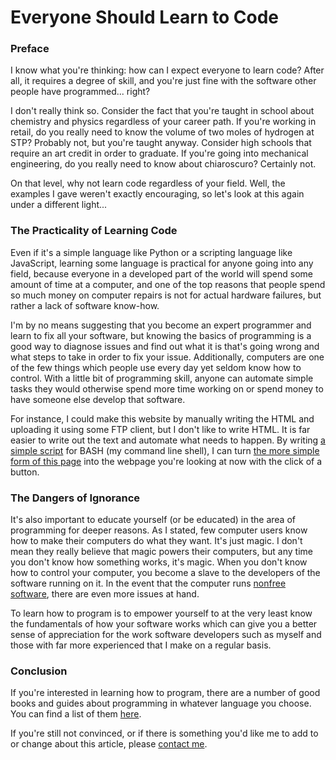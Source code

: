 <title>Everyone Should Learn to Code - That GNU+Linux Guy</title>

Everyone Should Learn to Code
=============================

### Preface

I know what you're thinking: how can I expect everyone to learn code? After all,
it requires a degree of skill, and you're just fine with the software other
people have programmed... right?

I don't really think so. Consider the fact that you're taught in school about
chemistry and physics regardless of your career path. If you're working in 
retail, do you really need to know the volume of two moles of hydrogen at STP?
Probably not, but you're taught anyway. Consider high schools that require an
art credit in order to graduate. If you're going into mechanical engineering, do
you really need to know about chiaroscuro? Certainly not.

On that level, why not learn code regardless of your field. Well, the examples I
gave weren't exactly encouraging, so let's look at this again under a different
light...

### The Practicality of Learning Code

Even if it's a simple language like Python or a scripting language like
JavaScript, learning some language is practical for anyone going into any field,
because everyone in a developed part of the world will spend some amount of time
at a computer, and one of the top reasons that people spend so much money on
computer repairs is not for actual hardware failures, but rather a lack of
software know-how.

I'm by no means suggesting that you become an expert programmer and learn to fix
all your software, but knowing the basics of programming is a good way to
diagnose issues and find out what it is that's going wrong and what steps to
take in order to fix your issue. Additionally, computers are one of the few 
things which people use every day yet seldom know how to control. With a little
bit of programming skill, anyone can automate simple tasks they would otherwise
spend more time working on or spend money to have someone else develop that
software.

For instance, I could make this website by manually writing the HTML and
uploading it using some FTP client, but I don't like to write HTML. It is far
easier to write out the text and automate what needs to happen. By writing 
[a simple script](/ud.sh) for BASH (my command line shell), I can turn
[the more simple form of this page](everyone-should-code.md) into the webpage
you're looking at now with the click of a button.

### The Dangers of Ignorance

It's also important to educate yourself (or be educated) in the area of 
programming for deeper reasons. As I stated, few computer users know how to
make their computers do what they want. It's just magic. I don't mean they
really believe that magic powers their computers, but any time you don't know
how something works, it's magic. When you don't know how to control your 
computer, you become a slave to the developers of the software running on it. In
the event that the computer runs 
[nonfree software](http://gnu.org/philosophy/proprietary-sw.html), there are
even more issues at hand.

To learn how to program is to empower yourself to at the very least know the
fundamentals of how your software works which can give you a better sense of
appreciation for the work software developers such as myself and those with far
more experienced that I make on a regular basis.

### Conclusion

If you're interested in learning how to program, there are a number of good
books and guides about programming in whatever language you choose. You can find
a list of them [here](/learn-code.html).

If you're still not convinced, or if there is something you'd like me to add to
or change about this article, please [contact me](/contact.html).

